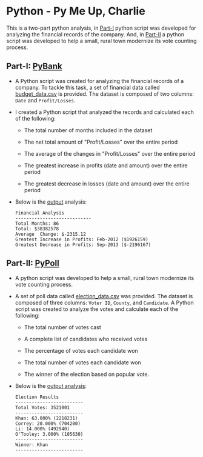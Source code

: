 # Python - Py Me Up, Charlie

This is a two-part python analysis, in [Part-I](https://github.com/Chahnaz-Kbaisi/Python-PyBank-PyPoll/tree/master/PyBank) python script was developed for analyzing the financial records of the company. And, in [Part-II](https://github.com/Chahnaz-Kbaisi/Python-PyBank-PyPoll/tree/master/PyPoll) a python script was developed to help a small, rural town modernize its vote counting process.

## Part-I: [PyBank](https://github.com/Chahnaz-Kbaisi/Python-PyBank-PyPoll/tree/master/PyBank)

* A Python script was created for analyzing the financial records of a company. To tackle this task, a set of financial data called [budget_data.csv](PyBank/Resources/budget_data.csv) is provided. The dataset is composed of two columns: `Date` and `Profit/Losses`. 

* I created a Python script that analyzed the records and calculated each of the following:

  * The total number of months included in the dataset

  * The net total amount of "Profit/Losses" over the entire period

  * The average of the changes in "Profit/Losses" over the entire period

  * The greatest increase in profits (date and amount) over the entire period

  * The greatest decrease in losses (date and amount) over the entire period

* Below is the [output](https://github.com/Chahnaz-Kbaisi/Python-PyBank-PyPoll/blob/master/PyBank/Analysis/output.csv) analysis:

  ```text
  Financial Analysis
  ----------------------------
  Total Months: 86
  Total: $38382578
  Average  Change: $-2315.12
  Greatest Increase in Profits: Feb-2012 ($1926159)
  Greatest Decrease in Profits: Sep-2013 ($-2196167)
  ```

## Part-II: [PyPoll](https://github.com/Chahnaz-Kbaisi/Python-PyBank-PyPoll/tree/master/PyPoll)

* A python script was developed to help a small, rural town modernize its vote counting process.

* A set of poll data called [election_data.csv](PyPoll/Resources/election_data.csv) was provided. The dataset is composed of three columns: `Voter ID`, `County`, and `Candidate`. A Python script was created to analyze the votes and calculate each of the following:

  * The total number of votes cast

  * A complete list of candidates who received votes

  * The percentage of votes each candidate won

  * The total number of votes each candidate won

  * The winner of the election based on popular vote.

* Below is the [output analysis](https://github.com/Chahnaz-Kbaisi/Python-PyBank-PyPoll/blob/master/PyPoll/Analysis/Output_election.csv):

  ```text
  Election Results
  -------------------------
  Total Votes: 3521001
  -------------------------
  Khan: 63.000% (2218231)
  Correy: 20.000% (704200)
  Li: 14.000% (492940)
  O'Tooley: 3.000% (105630)
  -------------------------
  Winner: Khan
  -------------------------
  ```

